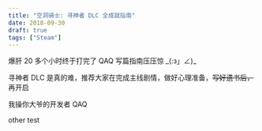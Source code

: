 ```yaml
---
title: "空洞骑士: 寻神者 DLC 全成就指南"
date: 2018-09-30
draft: true
tags: ["Steam"]
---
```


爆肝 20 多个小时终于打完了 QAQ
写篇指南压压惊 \_(:з」∠)\_

寻神者 DLC 是真的难，推荐大家在完成主线剧情，做好心理准备，<del>写好遗书后，</del>再开启

<span class="spoiler" >我操你大爷的开发者 QAQ</span>

<span class="spoiler2"> other test </span>